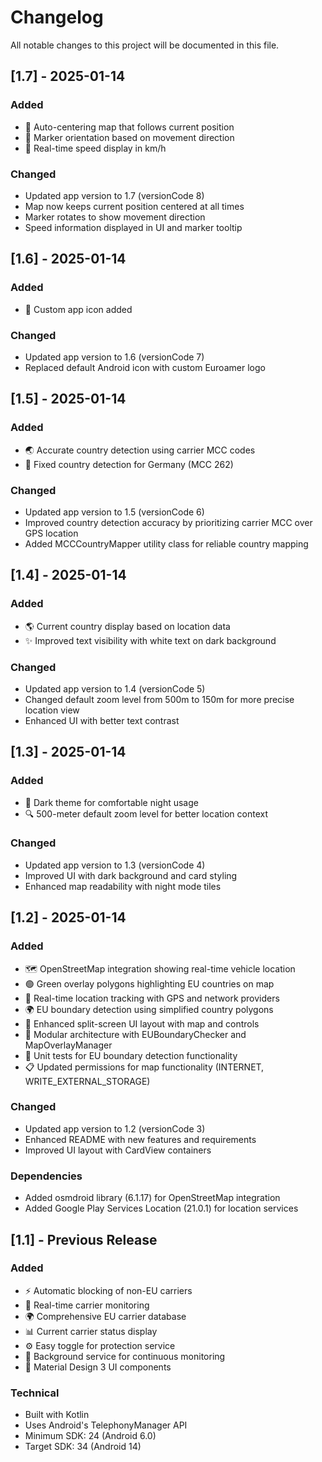 # Changelog

All notable changes to this project will be documented in this file.

## [1.7] - 2025-01-14

### Added
- 🎯 Auto-centering map that follows current position
- 🧭 Marker orientation based on movement direction
- 🚗 Real-time speed display in km/h

### Changed
- Updated app version to 1.7 (versionCode 8)
- Map now keeps current position centered at all times
- Marker rotates to show movement direction
- Speed information displayed in UI and marker tooltip

## [1.6] - 2025-01-14

### Added
- 📱 Custom app icon added

### Changed
- Updated app version to 1.6 (versionCode 7)
- Replaced default Android icon with custom Euroamer logo

## [1.5] - 2025-01-14

### Added
- 🌏 Accurate country detection using carrier MCC codes
- 📍 Fixed country detection for Germany (MCC 262)

### Changed
- Updated app version to 1.5 (versionCode 6)
- Improved country detection accuracy by prioritizing carrier MCC over GPS location
- Added MCCCountryMapper utility class for reliable country mapping

## [1.4] - 2025-01-14

### Added
- 🌎 Current country display based on location data
- ✨ Improved text visibility with white text on dark background

### Changed
- Updated app version to 1.4 (versionCode 5)
- Changed default zoom level from 500m to 150m for more precise location view
- Enhanced UI with better text contrast

## [1.3] - 2025-01-14

### Added
- 🌙 Dark theme for comfortable night usage
- 🔍 500-meter default zoom level for better location context

### Changed
- Updated app version to 1.3 (versionCode 4)
- Improved UI with dark background and card styling
- Enhanced map readability with night mode tiles

## [1.2] - 2025-01-14

### Added
- 🗺️ OpenStreetMap integration showing real-time vehicle location
- 🟢 Green overlay polygons highlighting EU countries on map
- 📍 Real-time location tracking with GPS and network providers
- 🌍 EU boundary detection using simplified country polygons
- 📱 Enhanced split-screen UI layout with map and controls
- 🔧 Modular architecture with EUBoundaryChecker and MapOverlayManager
- 🧪 Unit tests for EU boundary detection functionality
- 📋 Updated permissions for map functionality (INTERNET, WRITE_EXTERNAL_STORAGE)

### Changed
- Updated app version to 1.2 (versionCode 3)
- Enhanced README with new features and requirements
- Improved UI layout with CardView containers

### Dependencies
- Added osmdroid library (6.1.17) for OpenStreetMap integration
- Added Google Play Services Location (21.0.1) for location services

## [1.1] - Previous Release

### Added
- ⚡ Automatic blocking of non-EU carriers
- 📡 Real-time carrier monitoring
- 🌍 Comprehensive EU carrier database
- 📊 Current carrier status display
- ⚙️ Easy toggle for protection service
- 🔧 Background service for continuous monitoring
- 📱 Material Design 3 UI components

### Technical
- Built with Kotlin
- Uses Android's TelephonyManager API
- Minimum SDK: 24 (Android 6.0)
- Target SDK: 34 (Android 14)